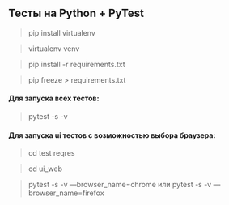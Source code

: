 ## Тесты на Python + PyTest
> pip install virtualenv

> virtualenv venv

> pip install -r requirements.txt

> pip freeze > requirements.txt

#### Для запуска всех тестов:
> pytest -s -v

#### Для запуска ui тестов с возможностью выбора браузера:

> cd test reqres

> cd ui_web

> pytest -s -v —browser_name=chrome
или
> pytest -s -v —browser_name=firefox

